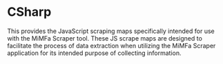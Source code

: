 # CSharp
This provides the JavaScript scraping maps specifically intended for use with the MiMFa Scraper tool. These JS scrape maps are designed to facilitate the process of data extraction when utilizing the MiMFa Scraper application for its intended purpose of collecting information.
